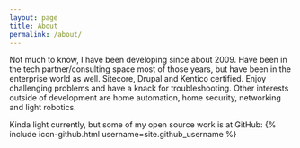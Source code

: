 ```yaml
---
layout: page
title: About
permalink: /about/
---
```


Not much to know, I have been developing since about 2009.
Have been in the tech partner/consulting space most of those years, but have been in the enterprise world as well. Sitecore, Drupal and Kentico certified.  Enjoy challenging problems and have a knack for troubleshooting. Other interests outside of development are home automation, home security, networking and light robotics.


Kinda light currently, but some of my open source work is at GitHub:
{% include icon-github.html username=site.github_username %}
